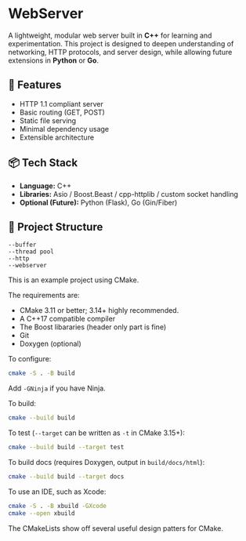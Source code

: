 # WebServer


A lightweight, modular web server built in **C++** for learning and experimentation. This project is designed to deepen understanding of networking, HTTP protocols, and server design, while allowing future extensions in **Python** or **Go**.

## 🚀 Features

- HTTP 1.1 compliant server
- Basic routing (GET, POST)
- Static file serving
- Minimal dependency usage
- Extensible architecture

## 📦 Tech Stack

- **Language:** C++
- **Libraries:** Asio / Boost.Beast / cpp-httplib / custom socket handling
- **Optional (Future):** Python (Flask), Go (Gin/Fiber)

## 📁 Project Structure

```
--buffer
--thread pool
--http
--webserver
```




This is an example project using CMake.

The requirements are:

* CMake 3.11 or better; 3.14+ highly recommended.
* A C++17 compatible compiler
* The Boost libararies (header only part is fine)
* Git
* Doxygen (optional)

To configure:

```bash
cmake -S . -B build
```

Add `-GNinja` if you have Ninja.

To build:

```bash
cmake --build build
```

To test (`--target` can be written as `-t` in CMake 3.15+):

```bash
cmake --build build --target test
```

To build docs (requires Doxygen, output in `build/docs/html`):

```bash
cmake --build build --target docs
```

To use an IDE, such as Xcode:

```bash
cmake -S . -B xbuild -GXcode
cmake --open xbuild
```

The CMakeLists show off several useful design patters for CMake.

